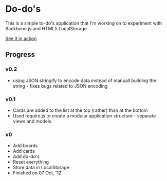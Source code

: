 # Do-do's
This is a simple to-do's application that I'm working on to experiment with Backbone.js and HTML5 LocalStorage

[See it in action](http://maheshj.com:48389)

## Progress

### v0.2

* using JSON.stringify to encode data instead of manuall building the string - fixes bugs related to JSON encoding

### v0.1

* Cards are added to the list at the top (rather) than at the bottom
* Used require.js to create a modular application structure - separate views and models

### v0

* Add boards
* Add cards
* Add do-do's
* Reset everything
* Store data in LocalStorage
* Finished on 07 Oct, '12
